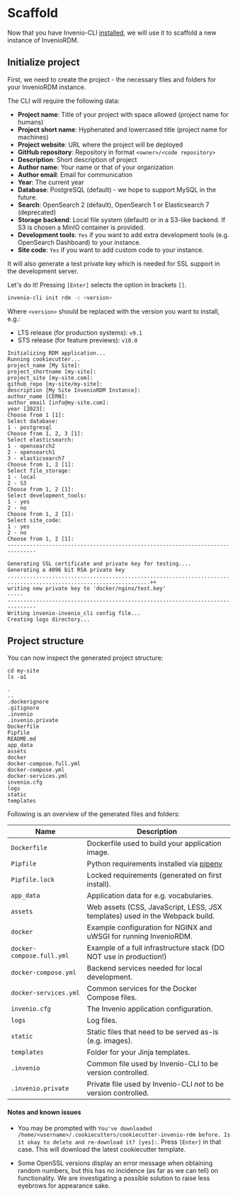 # Scaffold

Now that you have Invenio-CLI [installed](cli.md), we will use it to scaffold a new instance of InvenioRDM.

## Initialize project

First, we need to create the project - the necessary files and folders for your InvenioRDM instance.

The CLI will require the following data:

- **Project name**: Title of your project with space allowed (project name for humans)
- **Project short name**: Hyphenated and lowercased title (project name for machines)
- **Project website**: URL where the project will be deployed
- **GitHub repository**: Repository in format `<owner>/<code repository>`
- **Description**: Short description of project
- **Author name**: Your name or that of your organization
- **Author email**: Email for communication
- **Year**: The current year
- **Database**: PostgreSQL (default) - we hope to support MySQL in the future.
- **Search**: OpenSearch 2 (default), OpenSearch 1 or Elasticsearch 7 (deprecated)
- **Storage backend**: Local file system (default) or in a S3-like backend. If S3 is chosen a MinIO container is provided.
- **Development tools**: `Yes` if you want to add extra development tools (e.g. OpenSearch Dashboard) to your instance.
- **Site code**: `Yes` if you want to add custom code to your instance.

It will also generate a test private key which is needed for SSL support in the development server.

Let's do it! Pressing `[Enter]` selects the option in brackets `[]`.

``` bash
invenio-cli init rdm -c <version>
```

Where ``<version>`` should be replaced with the version you want to install, e.g.:

- LTS release (for production systems): ``v9.1``
- STS release (for feature previews): ``v10.0``

``` console
Initializing RDM application...
Running cookiecutter...
project_name [My Site]:
project_shortname [my-site]:
project_site [my-site.com]:
github_repo [my-site/my-site]:
description [My Site InvenioRDM Instance]:
author_name [CERN]:
author_email [info@my-site.com]:
year [2023]:
Choose from 1 [1]:
Select database:
1 - postgresql
Choose from 1, 2, 3 [1]:
Select elasticsearch:
1 - opensearch2
2 - opensearch1
3 - elasticsearch7
Choose from 1, 2 [1]:
Select file_storage:
1 - local
2 - S3
Choose from 1, 2 [1]:
Select development_tools:
1 - yes
2 - no
Choose from 1, 2 [1]:
Select site_code:
1 - yes
2 - no
Choose from 1, 2 [1]:
-------------------------------------------------------------------------------

Generating SSL certificate and private key for testing....
Generating a 4096 bit RSA private key
...................................................................................................++
.............................................++
writing new private key to 'docker/nginx/test.key'
-----
-------------------------------------------------------------------------------
Writing invenio-invenio_cli config file...
Creating logs directory...
```

## Project structure

You can now inspect the generated project structure:

```
cd my-site
ls -a1
```

```console
.
..
.dockerignore
.gitignore
.invenio
.invenio.private
Dockerfile
Pipfile
README.md
app_data
assets
docker
docker-compose.full.yml
docker-compose.yml
docker-services.yml
invenio.cfg
logs
static
templates
```

Following is an overview of the generated files and folders:

| Name | Description |
|---|---|
| ``Dockerfile`` | Dockerfile used to build your application image. |
| ``Pipfile`` | Python requirements installed via [pipenv](https://pipenv.pypa.io) |
| ``Pipfile.lock`` | Locked requirements (generated on first install). |
| ``app_data`` | Application data for e.g. vocabularies. |
| ``assets`` | Web assets (CSS, JavaScript, LESS, JSX templates) used in the Webpack build. |
| ``docker`` | Example configuration for NGINX and uWSGI for running InvenioRDM. |
| ``docker-compose.full.yml`` | Example of a full infrastructure stack (DO NOT use in production!) |
| ``docker-compose.yml`` | Backend services needed for local development. |
| ``docker-services.yml`` | Common services for the Docker Compose files. |
| ``invenio.cfg`` | The Invenio application configuration. |
| ``logs`` | Log files. |
| ``static`` | Static files that need to be served as-is (e.g. images). |
| ``templates`` | Folder for your Jinja templates. |
| ``.invenio`` | Common file used by Invenio-CLI to be version controlled. |
| ``.invenio.private`` | Private file used by Invenio-CLI *not* to be version controlled. |

#### Notes and known issues

- You may be prompted with `You've downloaded /home/<username>/.cookiecutters/cookiecutter-invenio-rdm before. Is it okay to delete and re-download it? [yes]:`. Press `[Enter]` in that case. This will download the latest cookiecutter template.

- Some OpenSSL versions display an error message when obtaining random numbers, but this has no incidence (as far as we can tell) on functionality. We are investigating a possible solution to raise less eyebrows for appearance sake.
